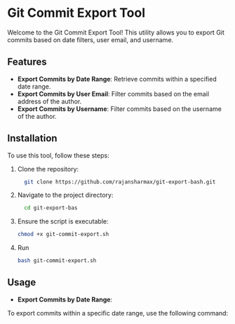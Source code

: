 # Git Commit Export Tool

Welcome to the Git Commit Export Tool! This utility allows you to export Git commits based on date filters, user email, and username.

## Features

- **Export Commits by Date Range**: Retrieve commits within a specified date range.
- **Export Commits by User Email**: Filter commits based on the email address of the author.
- **Export Commits by Username**: Filter commits based on the username of the author.

## Installation

To use this tool, follow these steps:

1. Clone the repository:

   ```bash
     git clone https://github.com/rajansharmax/git-export-bash.git
2. Navigate to the project directory:
  
   ```bash
     cd git-export-bas
3. Ensure the script is executable:

    ```bash
    chmod +x git-commit-export.sh
4. Run

   ```bash
   bash git-commit-export.sh 
## Usage
  - **Export Commits by Date Range**:

  To export commits within a specific date range, use the following command:
